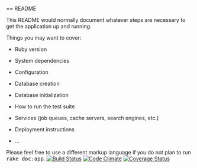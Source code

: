 == README

This README would normally document whatever steps are necessary to get the
application up and running.

Things you may want to cover:

* Ruby version

* System dependencies

* Configuration

* Database creation

* Database initialization

* How to run the test suite

* Services (job queues, cache servers, search engines, etc.)

* Deployment instructions

* ...


Please feel free to use a different markup language if you do not plan to run
<tt>rake doc:app</tt>.
[![Build Status](https://travis-ci.org/daverhub/Huntracker.svg?branch=master)](https://travis-ci.org/daverhub/huntracker) [![Code Climate](https://codeclimate.com/github/daverhub/Huntracker/badges/gpa.svg)](https://codeclimate.com/github/daverhub/Huntracker) [![Coverage Status](https://coveralls.io/repos/daverhub/Huntracker/badge.png)](https://coveralls.io/r/daverhub/huntracker)
